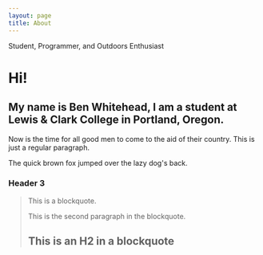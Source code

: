 ```yaml
---
layout: page
title: About
---
```


<div class="message">
	Student, Programmer, and Outdoors Enthusiast  
</div>

Hi!
====================

My name is Ben Whitehead, I am a student at Lewis & Clark College in Portland, Oregon.
---------------------

Now is the time for all good men to come to
the aid of their country. This is just a
regular paragraph.

The quick brown fox jumped over the lazy
dog's back.

### Header 3

> This is a blockquote.
> 
> This is the second paragraph in the blockquote.
>
> ## This is an H2 in a blockquote